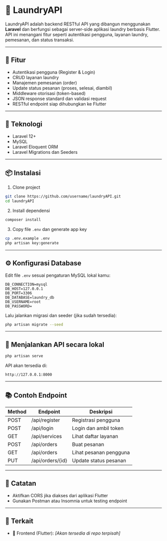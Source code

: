 # 🧺 LaundryAPI

LaundryAPI adalah backend RESTful API yang dibangun menggunakan **Laravel** dan berfungsi sebagai server-side aplikasi laundry berbasis Flutter. API ini menangani fitur seperti autentikasi pengguna, layanan laundry, pemesanan, dan status transaksi.

---

## 🚀 Fitur

- Autentikasi pengguna (Register & Login)
- CRUD layanan laundry
- Manajemen pemesanan (order)
- Update status pesanan (proses, selesai, diambil)
- Middleware otorisasi (token-based)
- JSON response standard dan validasi request
- RESTful endpoint siap dihubungkan ke Flutter

---

## 🧰 Teknologi

- Laravel 12+
- MySQL
- Laravel Eloquent ORM
- Laravel Migrations dan Seeders

---

## 📦 Instalasi

1. Clone project
```bash
git clone https://github.com/username/laundryAPI.git
cd laundryAPI
```

2. Install dependensi
```bash
composer install
```

3. Copy file `.env` dan generate app key
```bash
cp .env.example .env
php artisan key:generate
```

---

## ⚙️ Konfigurasi Database

Edit file `.env` sesuai pengaturan MySQL lokal kamu:

```env
DB_CONNECTION=mysql
DB_HOST=127.0.0.1
DB_PORT=3306
DB_DATABASE=laundry_db
DB_USERNAME=root
DB_PASSWORD=
```

Lalu jalankan migrasi dan seeder (jika sudah tersedia):
```bash
php artisan migrate --seed
```

---

## 🧪 Menjalankan API secara lokal

```bash
php artisan serve
```

API akan tersedia di:
```
http://127.0.0.1:8000
```

---

## 📚 Contoh Endpoint

| Method | Endpoint              | Deskripsi               |
|--------|-----------------------|-------------------------|
| POST   | /api/register         | Registrasi pengguna     |
| POST   | /api/login            | Login dan ambil token   |
| GET    | /api/services         | Lihat daftar layanan    |
| POST   | /api/orders           | Buat pesanan            |
| GET    | /api/orders           | Lihat pesanan pengguna  |
| PUT    | /api/orders/{id}      | Update status pesanan   |

---

## 📌 Catatan

- Aktifkan CORS jika diakses dari aplikasi Flutter
- Gunakan Postman atau Insomnia untuk testing endpoint

---

## 🔗 Terkait

- 📱 Frontend (Flutter): *[Akan tersedia di repo terpisah]*
